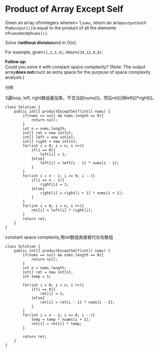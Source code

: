 # Product of Array Except Self

Given an array ofnintegers wheren&gt; 1,`nums`, return an array`output`such that`output[i]`is equal to the product of all the elements of`nums`except`nums[i]`.

Solve it**without division**and in O\(n\).

For example, given`[1,2,3,4]`, return`[24,12,8,6]`.

**Follow up:**  
Could you solve it with constant space complexity? \(Note: The output array**does not**count as extra space for the purpose of space complexity analysis.\)

分析

3遍loop, left, right数组叠加乘，不含当前nums\[i\]。然后ret\[i\]用left\[i\]\*right\[i\]。

```text
class Solution {
    public int[] productExceptSelf(int[] nums) {        
        if(nums == null && nums.length == 0){
            return null;
        }
        int n = nums.length;
        int[] ret = new int[n];
        int[] left = new int[n];
        int[] right = new int[n];
        for(int i = 0; i < n; i ++){
            if(i == 0){
                left[i] = 1;
            }else{
                left[i] = left[i - 1] * nums[i - 1];
            }           
        }
        for(int i = n - 1; i >= 0; i --){
            if(i == n - 1){
                right[i] = 1;
            }else{
                right[i] = right[i + 1] * nums[i + 1];
            }           
        }
        for(int i = 0; i < n; i ++){
            ret[i] = left[i] * right[i];
        } 
        return ret;
    }
}
```

constant space complexity,用ret数组直接替代左右数组

```text
class Solution {
    public int[] productExceptSelf(int[] nums) {        
        if(nums == null && nums.length == 0){
            return null;
        }
        int n = nums.length;
        int[] ret = new int[n];
        int temp = 1;

        for(int i = 0; i < n; i ++){
            if(i == 0){
                ret[i] = 1;
            }else{
                ret[i] = ret[i - 1] * nums[i - 1];
            }           
        }
        for(int i = n - 2; i >= 0; i --){
            temp = temp * nuams[i + 1];
            ret[i] = ret[i] * temp;           
        }

        return ret;
    }
}
```

